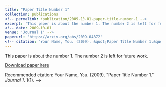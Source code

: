 ```yaml
---
title: "Paper Title Number 1"
collection: publications
<!-- permalink: /publication/2009-10-01-paper-title-number-1 -->
excerpt: 'This paper is about the number 1. The number 2 is left for future work.'
<!-- date: 2009-10-01
venue: 'Journal 1' -->
paperurl: 'https://arxiv.org/abs/2009.04872'
<!-- citation: 'Your Name, You. (2009). &quot;Paper Title Number 1.&quot; <i>Journal 1</i>. 1(1).'
---
```

This paper is about the number 1. The number 2 is left for future work.

[Download paper here](http://academicpages.github.io/files/paper1.pdf)

Recommended citation: Your Name, You. (2009). "Paper Title Number 1." <i>Journal 1</i>. 1(1). -->
